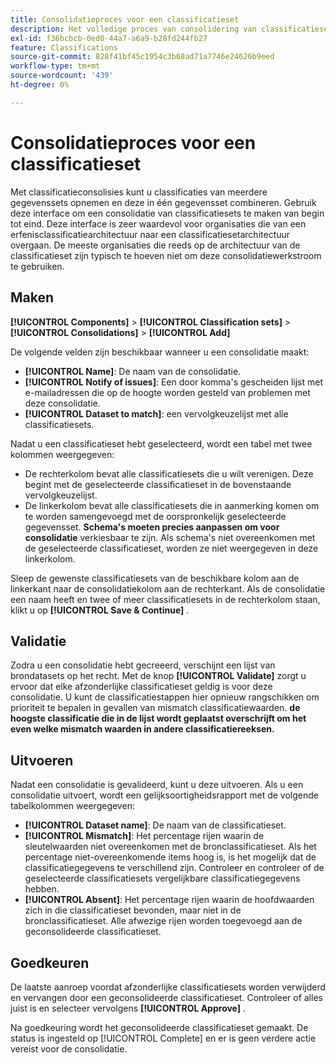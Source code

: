 ```yaml
---
title: Consolidatieproces voor een classificatieset
description: Het volledige proces van consolidering van classificatiesets.
exl-id: f36bcbcb-0ed0-44a7-a6a9-b28fd244fb27
feature: Classifications
source-git-commit: 828f41bf45c1954c3b68ad71a7746e24626b9eed
workflow-type: tm+mt
source-wordcount: '439'
ht-degree: 0%

---
```


# Consolidatieproces voor een classificatieset

Met classificatieconsolisies kunt u classificaties van meerdere gegevenssets opnemen en deze in één gegevensset combineren. Gebruik deze interface om een consolidatie van classificatiesets te maken van begin tot eind. Deze interface is zeer waardevol voor organisaties die van een erfenisclassificatiearchitectuur naar een classificatiesetarchitectuur overgaan. De meeste organisaties die reeds op de architectuur van de classificatieset zijn typisch te hoeven niet om deze consolidatiewerkstroom te gebruiken.

## Maken

**[!UICONTROL Components]** > **[!UICONTROL Classification sets]** > **[!UICONTROL Consolidations]** > **[!UICONTROL Add]**

De volgende velden zijn beschikbaar wanneer u een consolidatie maakt:

* **[!UICONTROL Name]**: De naam van de consolidatie.
* **[!UICONTROL Notify of issues]**: Een door komma&#39;s gescheiden lijst met e-mailadressen die op de hoogte worden gesteld van problemen met deze consolidatie.
* **[!UICONTROL Dataset to match]**: een vervolgkeuzelijst met alle classificatiesets.

Nadat u een classificatieset hebt geselecteerd, wordt een tabel met twee kolommen weergegeven:

* De rechterkolom bevat alle classificatiesets die u wilt verenigen. Deze begint met de geselecteerde classificatieset in de bovenstaande vervolgkeuzelijst.
* De linkerkolom bevat alle classificatiesets die in aanmerking komen om te worden samengevoegd met de oorspronkelijk geselecteerde gegevensset. **Schema&#39;s moeten precies aanpassen om voor consolidatie** verkiesbaar te zijn. Als schema&#39;s niet overeenkomen met de geselecteerde classificatieset, worden ze niet weergegeven in deze linkerkolom.

Sleep de gewenste classificatiesets van de beschikbare kolom aan de linkerkant naar de consolidatiekolom aan de rechterkant. Als de consolidatie een naam heeft en twee of meer classificatiesets in de rechterkolom staan, klikt u op **[!UICONTROL Save & Continue]** .

## Validatie

Zodra u een consolidatie hebt gecreeerd, verschijnt een lijst van brondatasets op het recht. Met de knop **[!UICONTROL Validate]** zorgt u ervoor dat elke afzonderlijke classificatieset geldig is voor deze consolidatie. U kunt de classificatiestappen hier opnieuw rangschikken om prioriteit te bepalen in gevallen van mismatch classificatiewaarden. **de hoogste classificatie die in de lijst wordt geplaatst overschrijft om het even welke mismatch waarden in andere classificatiereeksen.**

## Uitvoeren

Nadat een consolidatie is gevalideerd, kunt u deze uitvoeren. Als u een consolidatie uitvoert, wordt een gelijksoortigheidsrapport met de volgende tabelkolommen weergegeven:

* **[!UICONTROL Dataset name]**: De naam van de classificatieset.
* **[!UICONTROL Mismatch]**: Het percentage rijen waarin de sleutelwaarden niet overeenkomen met de bronclassificatieset. Als het percentage niet-overeenkomende items hoog is, is het mogelijk dat de classificatiegegevens te verschillend zijn. Controleer en controleer of de geselecteerde classificatiesets vergelijkbare classificatiegegevens hebben.
* **[!UICONTROL Absent]**: Het percentage rijen waarin de hoofdwaarden zich in die classificatieset bevonden, maar niet in de bronclassificatieset. Alle afwezige rijen worden toegevoegd aan de geconsolideerde classificatieset.

## Goedkeuren

De laatste aanroep voordat afzonderlijke classificatiesets worden verwijderd en vervangen door een geconsolideerde classificatieset. Controleer of alles juist is en selecteer vervolgens **[!UICONTROL Approve]** .

Na goedkeuring wordt het geconsolideerde classificatieset gemaakt. De status is ingesteld op [!UICONTROL Complete] en er is geen verdere actie vereist voor de consolidatie.
